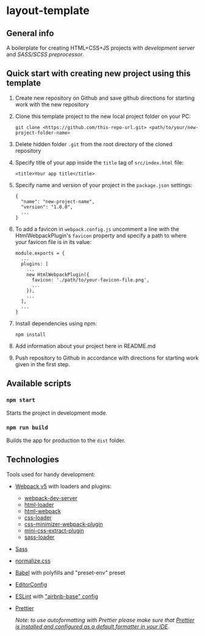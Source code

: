 # layout-template

## General info

A boilerplate for creating HTML+CSS+JS projects with _development server_ and _SASS/SCSS preprocessor_.

## Quick start with creating new project using this template

1. Create new repository on Github and save github directions for starting work with the new repository

2. Clone this template project to the new local project folder on your PC:

   `git clone <https://github.com/this-repo-url.git> <path/to/your/new-project-folder-name>`

3. Delete hidden folder `.git` from the root directory of the cloned repository

4. Specify title of your app inside the `title` tag of `src/index.html` file:

   `<title>Your app title</title>`

5. Specify name and version of your project in the `package.json` settings:

   ```
   {
     "name": "new-project-name",
     "version": "1.0.0",
     ...
   }
   ```

6. To add a favicon in `webpack.config.js` uncomment a line with the HtmlWebpackPlugin's `favicon` property and specify a path to where your favicon file is in its value:

   ```
   module.exports = {
     ...
     plugins: [
       ...
       new HtmlWebpackPlugin({
         favicon: './path/to/your-favicon-file.png',
         ...
       }),
       ...
     ],
     ...
   }
   ```

7. Install dependencies using npm:

   `npm install`

8. Add information about your project here in README.md

9. Push repository to Github in accordance with directions for starting work given in the first step.

## Available scripts

### `npm start`

Starts the project in development mode.

### `npm run build`

Builds the app for production to the `dist` folder.

## Technologies

Tools used for handy development:

- [Webpack v5](https://webpack.js.org/) with loaders and plugins:
  - [webpack-dev-server](https://webpack.js.org/configuration/dev-server/)
  - [html-loader](https://webpack.js.org/loaders/html-loader/)
  - [html-webpack](https://webpack.js.org/plugins/html-webpack-plugin/)
  - [css-loader](https://webpack.js.org/loaders/css-loader/)
  - [css-minimizer-webpack-plugin](https://webpack.js.org/plugins/css-minimizer-webpack-plugin/)
  - [mini-css-extract-plugin](https://webpack.js.org/plugins/mini-css-extract-plugin/)
  - [sass-loader](https://webpack.js.org/loaders/sass-loader/)
- [Sass](https://sass-lang.com/)
- [normalize.css](https://www.npmjs.com/package/normalize.css)
- [Babel](https://babeljs.io/) with polyfills and "preset-env" preset
- [EditorConfig](https://editorconfig.org/)
- [ESLint](https://eslint.org/) with ["airbnb-base" config](https://www.npmjs.com/package/eslint-config-airbnb-base)
- [Prettier](https://editorconfig.org/)

  _Note: to use autoformatting with Prettier please make sure that [Prettier is installed and configured as a default formatter in your IDE](https://prettier.io/docs/en/editors.html)._
